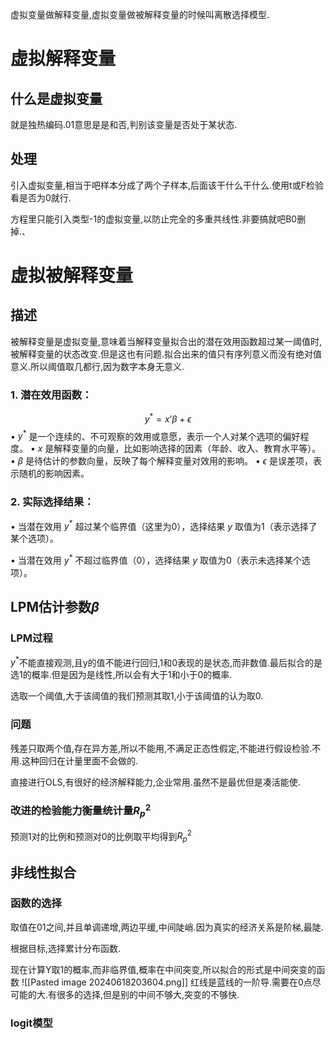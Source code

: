 
虚拟变量做解释变量,虚拟变量做被解释变量的时候叫离散选择模型.

# 虚拟解释变量

## 什么是虚拟变量

就是独热编码.01意思是是和否,判别该变量是否处于某状态.

## 处理

引入虚拟变量,相当于吧样本分成了两个子样本,后面该干什么干什么.使用t或F检验看是否为0就行.

方程里只能引入类型-1的虚拟变量,以防止完全的多重共线性.非要搞就吧B0删掉.、

# 虚拟被解释变量

## 描述

被解释变量是虚拟变量,意味着当解释变量拟合出的潜在效用函数超过某一阈值时,被解释变量的状态改变.但是这也有问题.拟合出来的值只有序列意义而没有绝对值意义.所以阈值取几都行,因为数字本身无意义.
  

### 1. **潜在效用函数**：
$$ y^* = x’\beta + \epsilon $$
• $y^*$ 是一个连续的、不可观察的效用或意愿，表示一个人对某个选项的偏好程度。
• $x$ 是解释变量的向量，比如影响选择的因素（年龄、收入、教育水平等）。
• $\beta$ 是待估计的参数向量，反映了每个解释变量对效用的影响。
• $\epsilon$ 是误差项，表示随机的影响因素。

### 2. **实际选择结果**：
• 当潜在效用 $y^*$ 超过某个临界值（这里为0），选择结果 $y$ 取值为1（表示选择了某个选项）。

• 当潜在效用 $y^*$ 不超过临界值（0），选择结果 $y$ 取值为0（表示未选择某个选项）。

## LPM估计参数$\beta$

### LPM过程

$y^*$不能直接观测,且y的值不能进行回归,1和0表现的是状态,而非数值.最后拟合的是选1的概率.但是因为是线性,所以会有大于1和小于0的概率.

选取一个阈值,大于该阈值的我们预测其取1,小于该阈值的认为取0.

### 问题

残差只取两个值,存在异方差,所以不能用,不满足正态性假定,不能进行假设检验.不用.这种回归在计量里面不会做的.

直接进行OLS,有很好的经济解释能力,企业常用.虽然不是最优但是凑活能使.

### 改进的检验能力衡量统计量$R_p^2$

预测1对的比例和预测对0的比例取平均得到$R_p^2$

## 非线性拟合

### 函数的选择

取值在01之间,并且单调递增,两边平缓,中间陡峭.因为真实的经济关系是阶梯,最陡.  

根据目标,选择累计分布函数.

现在计算Y取1的概率,而非临界值,概率在中间突变,所以拟合的形式是中间突变的函数
![[Pasted image 20240618203604.png]]
红线是蓝线的一阶导.需要在0点尽可能的大.有很多的选择,但是别的中间不够大,突变的不够快.


### logit模型

